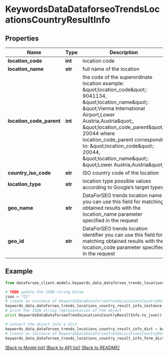 # KeywordsDataDataforseoTrendsLocationsCountryResultInfo


## Properties

Name | Type | Description | Notes
------------ | ------------- | ------------- | -------------
**location_code** | **int** | location code | [optional] 
**location_name** | **str** | full name of the location | [optional] 
**location_code_parent** | **int** | the code of the superordinate location example: \&quot;location_code\&quot;: 9041134, \&quot;location_name\&quot;: \&quot;Vienna International Airport,Lower Austria,Austria\&quot;, \&quot;location_code_parent\&quot;: 20044 where location_code_parent corresponds to: \&quot;location_code\&quot;: 20044, \&quot;location_name\&quot;: \&quot;Lower Austria,Austria\&quot; | [optional] 
**country_iso_code** | **str** | ISO country code of the location | [optional] 
**location_type** | **str** | location type possible values according to Google’s target types | [optional] 
**geo_name** | **str** | DataForSEO trends location name you can use this field for matching obtained results with the location_name parameter specified in the request | [optional] 
**geo_id** | **str** | DataForSEO trends location identifier you can use this field for matching obtained results with the location_code parameter specified in the request | [optional] 

## Example

```python
from dataforseo_client.models.keywords_data_dataforseo_trends_locations_country_result_info import KeywordsDataDataforseoTrendsLocationsCountryResultInfo

# TODO update the JSON string below
json = "{}"
# create an instance of KeywordsDataDataforseoTrendsLocationsCountryResultInfo from a JSON string
keywords_data_dataforseo_trends_locations_country_result_info_instance = KeywordsDataDataforseoTrendsLocationsCountryResultInfo.from_json(json)
# print the JSON string representation of the object
print KeywordsDataDataforseoTrendsLocationsCountryResultInfo.to_json()

# convert the object into a dict
keywords_data_dataforseo_trends_locations_country_result_info_dict = keywords_data_dataforseo_trends_locations_country_result_info_instance.to_dict()
# create an instance of KeywordsDataDataforseoTrendsLocationsCountryResultInfo from a dict
keywords_data_dataforseo_trends_locations_country_result_info_form_dict = keywords_data_dataforseo_trends_locations_country_result_info.from_dict(keywords_data_dataforseo_trends_locations_country_result_info_dict)
```
[[Back to Model list]](../README.md#documentation-for-models) [[Back to API list]](../README.md#documentation-for-api-endpoints) [[Back to README]](../README.md)


